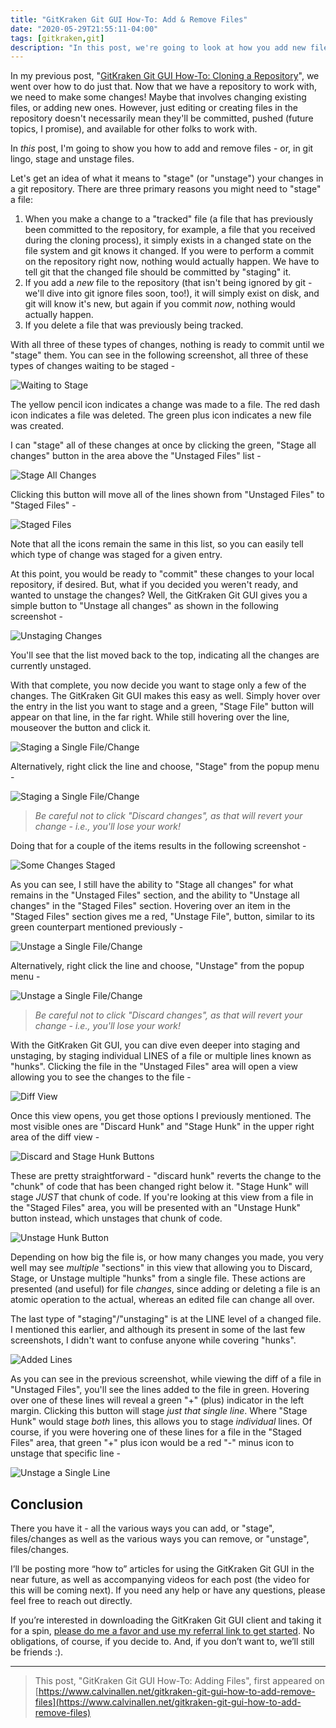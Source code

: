 ```yaml
---
title: "GitKraken Git GUI How-To: Add & Remove Files"
date: "2020-05-29T21:55:11-04:00"
tags: [gitkraken,git]
description: "In this post, we're going to look at how you add new files - and remove them - to be committed in the GitKraken Git GUI."
---
```


In my previous post, "[GitKraken Git GUI How-To: Cloning a Repository](https://www.calvinallen.net/gitkraken-git-gui-how-to-cloning-a-repository/)", we went over how to do just that. Now that we have a repository to work with, we need to make some changes! Maybe that involves changing existing files, or adding new ones. However, just editing or creating files in the repository doesn't necessarily mean they'll be committed, pushed (future topics, I promise), and available for other folks to work with.

In *this* post, I'm going to show you how to add and remove files - or, in git lingo, stage and unstage files.  

Let's get an idea of what it means to "stage" (or "unstage") your changes in a git repository.  There are three primary reasons you might need to "stage" a file:

1. When you make a change to a "tracked" file (a file that has previously been committed to the repository, for example, a file that you received during the cloning process), it simply exists in a changed state on the file system and git knows it changed. If you were to perform a commit on the repository right now, nothing would actually happen.  We have to tell git that the changed file should be committed by "staging" it.
2. If you add a *new* file to the repository (that isn't being ignored by git - we'll dive into git ignore files soon, too!), it will simply exist on disk, and git will know it's new, but again if you commit *now*, nothing would actually happen.
3. If you delete a file that was previously being tracked.

With all three of these types of changes, nothing is ready to commit until we "stage" them.  You can see in the following screenshot, all three of these types of changes waiting to be staged -

![Waiting to Stage](./changes-to-stage.png)

The yellow pencil icon indicates a change was made to a file.
The red dash icon indicates a file was deleted.
The green plus icon indicates a new file was created.

I can "stage" all of these changes at once by clicking the green, "Stage all changes" button in the area above the "Unstaged Files" list -

![Stage All Changes](./stage-all-changes.png)

Clicking this button will move all of the lines shown from "Unstaged Files" to "Staged Files" -

![Staged Files](./staged-files.png)

Note that all the icons remain the same in this list, so you can easily tell which type of change was staged for a given entry.

At this point, you would be ready to "commit" these changes to your local repository, if desired. But, what if you decided you weren't ready, and wanted to unstage the changes? Well, the GitKraken Git GUI gives you a simple button to "Unstage all changes" as shown in the following screenshot - 

![Unstaging Changes](./unstaged-files.png)

You'll see that the list moved back to the top, indicating all the changes are currently unstaged.

With that complete, you now decide you want to stage only a few of the changes.  The GitKraken Git GUI makes this easy as well.  Simply hover over the entry in the list you want to stage and a green, "Stage File" button will appear on that line, in the far right.  While still hovering over the line, mouseover the button and click it.

![Staging a Single File/Change](./stage-single-file.png)

Alternatively, right click the line and choose, "Stage" from the popup menu - 

![Staging a Single File/Change](./stage-right-click.png)

>*Be careful not to click "Discard changes", as that will revert your change - i.e., you'll lose your work!*

Doing that for a couple of the items results in the following screenshot -

![Some Changes Staged](./some-staged.png)

As you can see, I still have the ability to "Stage all changes" for what remains in the "Unstaged Files" section, and the ability to "Unstage all changes" in the "Staged Files" section.  Hovering over an item in the "Staged Files" section gives me a red, "Unstage File", button, similar to its green counterpart mentioned previously -

![Unstage a Single File/Change](./unstage-single-file.png)

Alternatively, right click the line and choose, "Unstage" from the popup menu -

![Unstage a Single File/Change](./unstage-right-click.png)
>*Be careful not to click "Discard changes", as that will revert your change - i.e., you'll lose your work!*

With the GitKraken Git GUI, you can dive even deeper into staging and unstaging, by staging individual LINES of a file or multiple lines known as "hunks".  Clicking the file in the "Unstaged Files" area will open a view allowing you to see the changes to the file -

![Diff View](./diff-view.png)

Once this view opens, you get those options I previously mentioned.  The most visible ones are "Discard Hunk" and "Stage Hunk" in the upper right area of the diff view -

![Discard and Stage Hunk Buttons](./discard-stage-hunk.png)

These are pretty straightforward - "discard hunk" reverts the change to the "chunk" of code that has been changed right below it.  "Stage Hunk" will stage *JUST* that chunk of code.  If you're looking at this view from a file in the "Staged Files" area, you will be presented with an "Unstage Hunk" button instead, which unstages that chunk of code.

![Unstage Hunk Button](./unstage-hunk.png)

Depending on how big the file is, or how many changes you made, you very well may see *multiple* "sections" in this view that allowing you to Discard, Stage, or Unstage multiple "hunks" from a single file. These actions are presented (and useful) for file *changes*, since adding or deleting a file is an atomic operation to the actual, whereas an edited file can change all over.

The last type of "staging"/"unstaging" is at the LINE level of a changed file. I mentioned this earlier, and although its present in some of the last few screenshots, I didn't want to confuse anyone while covering "hunks".

![Added Lines](./added-lines.png)

As you can see in the previous screenshot, while viewing the diff of a file in "Unstaged Files", you'll see the lines added to the file in green.  Hovering over one of these lines will reveal a green "+" (plus) indicator in the left margin. Clicking this button will stage *just that single line*.  Where "Stage Hunk" would stage *both* lines, this allows you to stage *individual* lines.  Of course, if you were hovering one of these lines for a file in the "Staged Files" area, that green "+" plus icon would be a red "-" minus icon to unstage that specific line -

![Unstage a Single Line](./unstage-single-line.png)

## Conclusion

There you have it - all the various ways you can add, or "stage", files/changes as well as the various ways you can remove, or "unstage", files/changes.  

I’ll be posting more “how to” articles for using the GitKraken Git GUI in the near future, as well as accompanying videos for each post (the video for this will be coming next). If you need any help or have any questions, please feel free to reach out directly.

If you’re interested in downloading the GitKraken Git GUI client and taking it for a spin, [please do me a favor and use my referral link to get started](https://www.gitkraken.com/invite/6zb3y67R). No obligations, of course, if you decide to. And, if you don’t want to, we’ll still be friends :).

---

>This post, "GitKraken Git GUI How-To: Adding Files", first appeared on [https://www.calvinallen.net/gitkraken-git-gui-how-to-add-remove-files](https://www.calvinallen.net/gitkraken-git-gui-how-to-add-remove-files)
